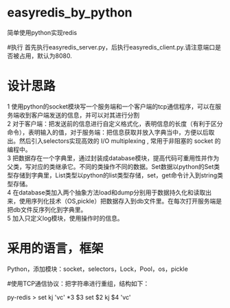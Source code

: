 # easyredis_by_python
简单使用python实现redis


#执行
首先执行easyredis_server.py，后执行easyredis_client.py.请注意端口是否被占用，默认为8080.

# 设计思路
1	使用python的socket模块写一个服务端和一个客户端的tcp通信程序，可以在服务端收到客户端发送的信息，并可以对其进行分割<br>
2	对于客户端：把发送前的信息进行自定义格式化，表明信息的长度（有利于区分命令），表明输入的值，对于服务端：把信息获取并放入字典当中，方便以后取出。然后引入selectors实现高效的 I/O multiplexing ,  常用于非阻塞的 socket  的编程中。<br>
3	把数据存在一个字典里，通过封装成database模块，提高代码可重用性并作为父类，写对应的类继承它。不同的类操作不同的数据。Set数据以python的Set类型存储到字典里，List类型以python的list类型存储，set，get命令计入到string类型存储。<br>
4	在database类加入两个抽象方法load和dump分别用于数据持久化和读取出来，使用序列化技术（OS,pickle）把数据存入到db文件里。在每次打开服务端是把db文件反序列化到字典里。<br>
5	加入只定义log模块，使用操作时的信息。<br>

# 采用的语言，框架
Python，添加模块：socket，selectors，Lock，Pool，os，pickle

#使用TCP通信协议：把字符串进行重组，结构如下：
 
py-redis > set kj 'vc'
*3
$3
set
$2
kj
$4
'vc'

